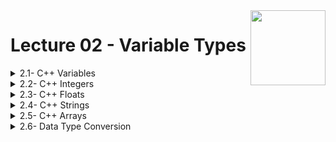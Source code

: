 <img align="right" width="120" height="120" src="https://github.com/cs-MohamedAyman/Computer-Science-Textbooks/blob/master/logos/cpp.jpg">

# Lecture 02 - Variable Types

<details>
	<summary>2.1- C++ Variables</summary>

</details>

<details>
	<summary>2.2- C++ Integers</summary>

</details>

<details>
	<summary>2.3- C++ Floats</summary>

</details>

<details>
	<summary>2.4- C++ Strings</summary>

</details>

<details>
	<summary>2.5- C++ Arrays</summary>

</details>

<details>
	<summary>2.6- Data Type Conversion</summary>

</details>

